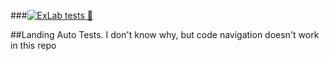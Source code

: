 ###[![ExLab tests 🦀](https://github.com/JeanSkyPoor/ExLab/actions/workflows/python-package.yml/badge.svg?event=push)](https://github.com/JeanSkyPoor/ExLab/actions/workflows/python-package.yml)

##Landing Auto Tests. I don't know why, but code navigation doesn't work in this repo